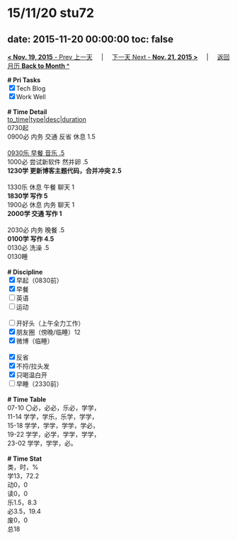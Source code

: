 # 15/11/20 stu72

date: 2015-11-20 00:00:00
toc: false
---
[**< Nov. 19, 2015** - Prev 上一天](/lifelogs/2015/11/d19.html) &nbsp; &nbsp; | &nbsp; &nbsp; [下一天 Next - **Nov. 21, 2015 >**](/lifelogs/2015/11/d21.html) &nbsp; &nbsp; |  &nbsp; &nbsp; [返回月历 **Back to Month ^**](/lifelogs/2015/11/index.html)
<br/><div><b># Pri Tasks</b></div><div><input checked="true" type="checkbox"/>Tech Blog</div><div><input checked="true" type="checkbox"/>Work Well</div><div><br/></div><div><b># Time Detail</b></div><div><u>to_time|type|desc|duration</u></div><div>0730起</div><div>0900必 内务 交通 反省 休息 1.5</div><div><br/></div><div><u>0930乐 早餐 音乐 .5</u></div><div>1000必 尝试新软件 然并卵 .5</div><div><b>1230学 更新博客主题代码，合并冲突 2.5</b></div><div><br/></div><div>1330乐 休息 午餐 聊天 1</div><div><b>1830学 写作 5</b></div><div>1900必 休息 内务 聊天 1</div><div><b>2000学 交通 写作 1</b></div><div><br/></div><div>2030必 内务 晚餐 .5</div><div><b>0100学 写作 4.5</b></div><div>0130必 洗澡 .5</div><div>0130睡</div><div><br/></div><div><b># Discipline</b></div><div><input checked="true" type="checkbox"/>早起（0830前）</div><div><input checked="true" type="checkbox"/>早餐</div><div><input type="checkbox"/>英语</div><div><input type="checkbox"/>运动</div><div><br/></div><div><input type="checkbox"/>开好头（上午全力工作）</div><div><input checked="true" type="checkbox"/>朋友圈（傍晚/临睡）12</div><div><input checked="true" type="checkbox"/>微博（临睡）</div><div><br/></div><div><input checked="true" type="checkbox"/>反省</div><div><input checked="true" type="checkbox"/>不捋/拉头发</div><div><input checked="true" type="checkbox"/>只喝温白开</div><div><input type="checkbox"/>早睡（2330前）</div><div><br/></div><div><b># Time Table</b></div><div>07-10 〇必，必必，乐必，学学，</div><div>11-14 学学，学乐，乐学，学学，</div><div>15-18 学学，学学，学学，学必，</div><div>19-22 学学，必学，学学，学学，</div><div>23-02 学学，学学，必。</div><div><br/></div><div><b># Time Stat</b></div><div>类，时，%</div><div>学13，72.2</div><div>动0，0</div><div>读0，0</div><div>乐1.5，8.3</div><div>必3.5，19.4</div><div>废0，0</div><div>总18</div>
